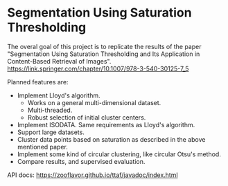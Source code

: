 # Segmentation Using Saturation Thresholding

The overal goal of this project is to replicate the results of the paper "Segmentation Using Saturation Thresholding and Its Application in Content-Based Retrieval of Images".
https://link.springer.com/chapter/10.1007/978-3-540-30125-7_5

Planned features are:
- Implement Lloyd's algorithm.
  - Works on a general multi-dimensional dataset.
  - Multi-threaded.
  - Robust selection of initial cluster centers.
- Implement ISODATA. Same requirements as Lloyd's algorithm.
- Support large datasets.
- Cluster data points based on saturation as described in the above mentioned paper.
- Implement some kind of circular clustering, like circular Otsu's method.
- Compare results, and supervised evaluation.

API docs: https://zooflavor.github.io/ttaf/javadoc/index.html
